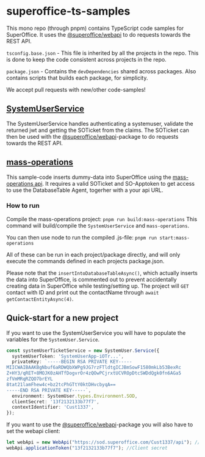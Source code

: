 # superoffice-ts-samples

This mono repo (through pnpm) contains TypeScript code samples for SuperOffice.
It uses the [@superoffice/webapi](https://www.npmjs.com/package/@superoffice/webapi) to do requests towards the REST API.

`tsconfig.base.json` - This file is inherited by all the projects in the repo. This is done to keep the code consistent across projects in the repo.

`package.json` - Contains the `devDependencies` shared across packages. Also contains scripts that builds each package, for simplicity.

We accept pull requests with new/other code-samples!

## [SystemUserService](./services/systemuser/)

The SystemUserService handles authenticating a systemuser, validate the returned jwt and getting the SOTicket from the claims.
The SOTicket can then be used with the [@superoffice/webapi](https://www.npmjs.com/package/@superoffice/webapi)-package to do requests towards the REST API.

## [mass-operations](./packages/mass-operations/)

This sample-code inserts dummy-data into SuperOffice using the [mass-operations api](https://docs.superoffice.com/en/api/netserver/bulk-operations/mass-operations/index.html).
It requires a valid SOTicket and SO-Apptoken to get access to use the DatabaseTable Agent, togerher with a your api URL.

### How to run

Compile the mass-operations project:
`pnpm run build:mass-operations`
This command will build/compile the `SystemUserService` and `mass-operations`.

You can then use node to run the compiled .js-file:
`pnpm run start:mass-operations`

All of these can be run in each project/package directly, and will only execute the commands defined in each projects package.json.

Please note that the `insertIntoDatabaseTableAsync()`, which actually inserts the data into SuperOffice, is commented out to prevent accidentally creating data in SuperOffice while testing/setting up. The project will `GET` contact with ID and print out the contactName through `await getContactEntityAsync(4)`.

## Quick-start for a new project

If you want to use the SystemUserService you will have to populate the variables for the `SystemUser.Service`.

```typescript
const systemUserTicketService = new SystemUser.Service({
  systemUserToken: 'SystemUserApp-iOTr...',
  privateKey: `-----BEGIN RSA PRIVATE KEY-----
MIICWAIBAAKBgNbuf6aRDWQbXWPg9JG7rzFTldtgICJBmSowF1580mkLb53BexRc
Z+HY3/qRET+8MOJK0zAHTfDogvrOr4zQOwPCjrxtUCVROpDtcSWDdQgk0fn6AGa5
zfVmMRqRZQO7brEYL
8tat21lamFhew4c+bz2tcPhGTtY0ktDHvcbyqA==
-----END RSA PRIVATE KEY-----`,
  environment: SystemUser.types.Environment.SOD,
  clientSecret: '13f2132133b77f7',
  contextIdentifier: 'Cust1337',
});
```

If you want to use the [@superoffice/webapi](https://www.npmjs.com/package/@superoffice/webapi)-package you will also have to set the webapi client:

```typescript
let webApi = new WebApi("https://sod.superoffice.com/Cust1337/api"); //This could/should either be fetched from the jwt during systemuser flow, or updated through the state endpoint
webApi.applicationToken("13f2132133b77f7"); //Client secret
```
